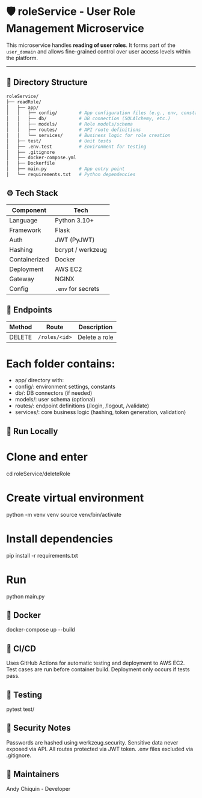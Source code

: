 # 🛡️ roleService - User Role Management Microservice

This microservice handles **reading of user roles**. It forms part of the `user_domain` and allows fine-grained control over user access levels within the platform.

---

## 🧩 Directory Structure

```bash
roleService/
├── readRole/
│   ├── app/
│   │   ├── config/        # App configuration files (e.g., env, constants)
│   │   ├── db/            # DB connection (SQLAlchemy, etc.)
│   │   ├── models/        # Role models/schema
│   │   ├── routes/        # API route definitions
│   │   └── services/      # Business logic for role creation
│   ├── test/              # Unit tests
│   ├── .env.test          # Environment for testing
│   ├── .gitignore
│   ├── docker-compose.yml
│   ├── Dockerfile
│   ├── main.py            # App entry point
│   └── requirements.txt   # Python dependencies


```
## ⚙️ Tech Stack
| Component     | Tech               |
| ------------- | ------------------ |
| Language      | Python 3.10+       |
| Framework     | Flask              |
| Auth          | JWT (PyJWT)        |
| Hashing       | bcrypt / werkzeug  |
| Containerized | Docker             |
| Deployment    | AWS EC2            |
| Gateway       | NGINX              |
| Config        | `.env` for secrets |

## 📡 Endpoints
| Method | Route         | Description             |
| ------ | ------------- | ----------------------- |
| DELETE | `/roles/<id>` | Delete a role           |





# Each folder contains:

- app/ directory with:
- config/: environment settings, constants
- db/: DB connectors (if needed)
- models/: user schema (optional)
- routes/: endpoint definitions (/login, /logout, /validate)
- services/: core business logic (hashing, token generation, validation)


## 🚀 Run Locally
# Clone and enter
cd roleService/deleteRole

# Create virtual environment
python -m venv venv
source venv/bin/activate

# Install dependencies
pip install -r requirements.txt

# Run
python main.py

## 🐳 Docker
docker-compose up --build

## 🔄 CI/CD
Uses GitHub Actions for automatic testing and deployment to AWS EC2.
Test cases are run before container build.
Deployment only occurs if tests pass.

## 🧪 Testing
pytest test/

## 🔐 Security Notes
Passwords are hashed using werkzeug.security.
Sensitive data never exposed via API.
All routes protected via JWT token.
.env files excluded via .gitignore.

## 🧠 Maintainers
Andy Chiquin - Developer 